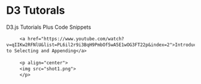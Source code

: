 <!DOCTYPE html>
<html>
   <head>
   </head>
   <body>
      <h1>D3 Tutorals</h1>
      <p>D3.js Tutorials Plus Code Snippets</p>

      
         <a href="https://www.youtube.com/watch?v=qIIKw2RFNlU&list=PL6il2r9i3BqH9PmbOf5wA5E1wOG3FT22p&index=2">Introduction to Selecting and Appending</a>

         <p align="center">
         <img src="shot1.png">
         </p>
   </body>
</html>